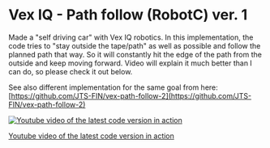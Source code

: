 # Vex IQ - Path follow (RobotC) ver. 1

Made a "self driving car" with Vex IQ robotics. In this implementation, the code tries to "stay outside the tape/path" as well as possible and follow the planned path that way. So it will constantly hit the edge of the path from the outside and keep moving forward. Video will explain it much better than I can do, so please check it out below.

See also different implementation for the same goal from here: [https://github.com/JTS-FIN/vex-path-follow-2](https://github.com/JTS-FIN/vex-path-follow-2)

[![Youtube video of the latest code version in action](https://img.youtube.com/vi/I33sMY4Hk38/0.jpg)](https://www.youtube.com/watch?v=I33sMY4Hk38)

[Youtube video of the latest code version in action](https://www.youtube.com/watch?v=I33sMY4Hk38)
